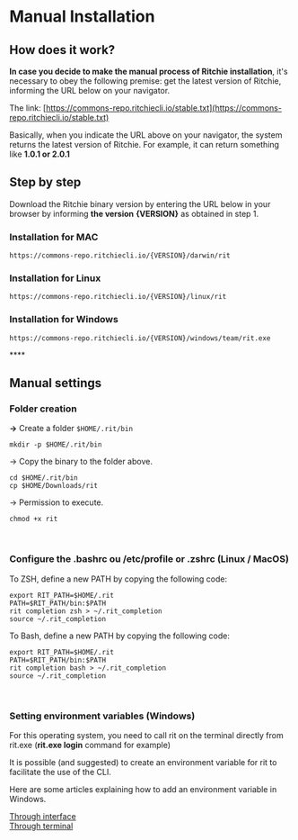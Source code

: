# Manual Installation

## How does it work?  <a id="how-does-it-work"></a>

**In case you decide to make the manual process of Ritchie installation**, it's necessary to obey the following premise: get the latest version of Ritchie, informing the URL below on your navigator.

The link: [https://commons-repo.ritchiecli.io/stable.txt](https://commons-repo.ritchiecli.io/stable.txt)​

Basically, when you indicate the URL above on your navigator, the system returns the latest version of Ritchie. For example, it can return something like **1.0.1 or 2.0.1**

## Step by step 

Download the Ritchie binary version by entering the URL below in your browser by informing **the version** **{VERSION}** as obtained in step 1.

### **Installation for MAC** <a id="installation-for-mac"></a>

```text
https://commons-repo.ritchiecli.io/{VERSION}/darwin/rit
```

### **Installation for Linux** <a id="installation-for-linux"></a>

```text
https://commons-repo.ritchiecli.io/{VERSION}/linux/rit
```

### **Installation for Windows**  <a id="installation-for-windows"></a>

```text
https://commons-repo.ritchiecli.io/{VERSION}/windows/team/rit.exe
```

\*\*\*\*

## **Manual settings**  <a id="manual-settings"></a>

### **Folder creation** <a id="folder-creation"></a>

**→** Create a folder `$HOME/.rit/bin`

```text
mkdir -p $HOME/.rit/bin
```

→ Copy the binary to the folder above.

```text
​cd $HOME/.rit/bin 
cp $HOME/Downloads/rit
```

→ Permission to execute.

```text
chmod +x rit
```

**​**

### **Configure the .bashrc ou /etc/profile or .zshrc \(Linux / MacOS\)** <a id="configure-the-bashrc-ou-etc-profile-or-zshrc-linux-macos"></a>

To ZSH, define a new PATH by copying the following code:

```text
export RIT_PATH=$HOME/.rit
PATH=$RIT_PATH/bin:$PATH
rit completion zsh > ~/.rit_completion
source ~/.rit_completion
```

To Bash, define a new PATH by copying the following code:

```text
export RIT_PATH=$HOME/.rit
PATH=$RIT_PATH/bin:$PATH
rit completion bash > ~/.rit_completion
source ~/.rit_completion
```

**​**

### Setting environment variables \(Windows\) <a id="setting-environment-variables-windows"></a>

For this operating system, you need to call rit on the terminal directly from rit.exe \(**rit.exe login** command for example\)

It is possible \(and suggested\) to create an environment variable for rit to facilitate the use of the CLI.

Here are some articles explaining how to add an environment variable in Windows.

​[Through interface](https://professor-falken.com/pt/windows/como-configurar-la-ruta-y-las-variables-de-entorno-en-windows-10/)   
[Through terminal](https://devcontent.com.br/artigos/windows/o-que-sao-como-alterar-criar-excluir-variaveis-de-ambiente)

